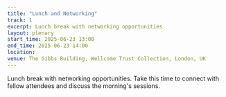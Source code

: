 ```yaml
---
title: "Lunch and Networking"
track: 1
excerpt: Lunch break with networking opportunities
layout: plenary
start_time: 2025-06-23 13:00
end_time: 2025-06-23 14:00
location:
venue: The Gibbs Building, Wellcome Trust Collection, London, UK
---
```


Lunch break with networking opportunities. Take this time to connect with fellow attendees and discuss the morning's sessions.
